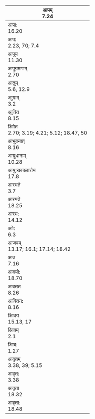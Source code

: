 | आपम्<br>7.24                              |
|-------------------------------------------|
| आपा:<br>16.20                             |
| आप:<br>2.23, 70; 7.4                      |
| आपूय<br>11.30                             |
| आपूयमाणम्<br>2.70                         |
| आतुम्<br>5.6, 12.9                        |
| आुयाम्<br>3.2                             |
| आुवित<br>8.15                             |
| आोित<br>2.70; 3.19; 4.21; 5.12; 18.47, 50 |
| आभुवनात्<br>8.16                          |
| आयुधानाम्<br>10.28                        |
| आयु:सवबलारोय<br>17.8                      |
| आरभते<br>3.7                              |
| आरयते<br>18.25                            |
| आरभ:<br>14.12                             |
| आो:<br>6.3                                |
| आजवम्<br>13.17; 16.1; 17.14; 18.42        |
| आत<br>7.16                                |
| आवयो:<br>18.70                            |
| आवतत<br>8.26                              |
| आवितन:<br>8.16                            |
| आिवय<br>15.13, 17                         |
| आिवम्<br>2.1                              |
| आिव:<br>1.27                              |
| आवृतम्<br>3.38, 39; 5.15                  |
| आवृत:<br>3.38                             |
| आवृता<br>18.32                            |
| आवृता:<br>18.48                           |
